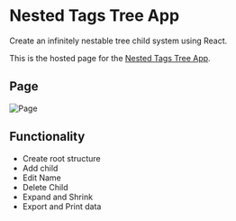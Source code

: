 # Nested Tags Tree App

Create an infinitely nestable tree child system using React.

This is the hosted page for the [Nested Tags Tree App](https://sayanghoshofficial.github.io/nested-tags-tree-app).

## Page

![Page](https://github.com/sayanghoshofficial/nested-tags-tree-app/assets/99132893/a6be7cb0-f036-4783-95cf-19ed0ac27a72)

## Functionality

- Create root structure
- Add child
- Edit Name
- Delete Child
- Expand and Shrink
- Export and Print data

